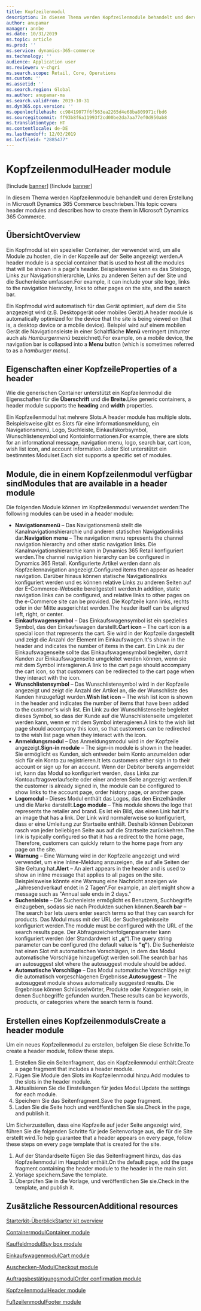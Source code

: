 ```yaml
---
title: Kopfzeilenmodul
description: In diesem Thema werden Kopfzeilenmodule behandelt und deren Erstellung in Microsoft Dynamics 365 Commerce beschrieben.
author: anupamar
manager: annbe
ms.date: 10/31/2019
ms.topic: article
ms.prod: ''
ms.service: dynamics-365-commerce
ms.technology: ''
audience: Application user
ms.reviewer: v-chgri
ms.search.scope: Retail, Core, Operations
ms.custom: ''
ms.assetid: ''
ms.search.region: Global
ms.author: anupamar-ms
ms.search.validFrom: 2019-10-31
ms.dyn365.ops.version: ''
ms.openlocfilehash: cc98419077f6f563ea2265d4e68ba809971cfbd6
ms.sourcegitcommit: ff93b8f6a11993f2cd00be2da7aa77ef0d950ab8
ms.translationtype: HT
ms.contentlocale: de-DE
ms.lasthandoff: 12/03/2019
ms.locfileid: "2885477"
---
```

# <a name="header-module"></a><span data-ttu-id="7227e-103">Kopfzeilenmodul</span><span class="sxs-lookup"><span data-stu-id="7227e-103">Header module</span></span>

[!include [banner](includes/preview-banner.md)]
[!include [banner](includes/banner.md)]

<span data-ttu-id="7227e-104">In diesem Thema werden Kopfzeilenmodule behandelt und deren Erstellung in Microsoft Dynamics 365 Commerce beschrieben.</span><span class="sxs-lookup"><span data-stu-id="7227e-104">This topic covers header modules and describes how to create them in Microsoft Dynamics 365 Commerce.</span></span>

## <a name="overview"></a><span data-ttu-id="7227e-105">Übersicht</span><span class="sxs-lookup"><span data-stu-id="7227e-105">Overview</span></span>

<span data-ttu-id="7227e-106">Ein Kopfmodul ist ein spezieller Container, der verwendet wird, um alle Module zu hosten, die in der Kopzeile auf der Seite angezeigt werden.</span><span class="sxs-lookup"><span data-stu-id="7227e-106">A header module is a special container that is used to host all the modules that will be shown in a page's header.</span></span> <span data-ttu-id="7227e-107">Beispielsweise kann es das Sitelogo, Links zur Navigationshierarchie, Links zu anderen Seiten auf der Site und die Suchenleiste umfassen.</span><span class="sxs-lookup"><span data-stu-id="7227e-107">For example, it can include your site logo, links to the navigation hierarchy, links to other pages on the site, and the search bar.</span></span>

<span data-ttu-id="7227e-108">Ein Kopfmodul wird automatisch für das Gerät optimiert, auf dem die Site anzgezeigt wird (z.B. Desktopgerät oder mobiles Gerät).</span><span class="sxs-lookup"><span data-stu-id="7227e-108">A header module is automatically optimized for the device that the site is being viewed on (that is, a desktop device or a mobile device).</span></span> <span data-ttu-id="7227e-109">Beispiel wird auf einem mobilen Gerät die Navigationsleiste in einer Schaltfläche **Menü** verringert (mitunter auch als *Hamburgermenü* bezeichnet).</span><span class="sxs-lookup"><span data-stu-id="7227e-109">For example, on a mobile device, the navigation bar is collapsed into a **Menu** button (which is sometimes referred to as a *hamburger menu*).</span></span>

## <a name="properties-of-a-header"></a><span data-ttu-id="7227e-110">Eigenschaften einer Kopfzeile</span><span class="sxs-lookup"><span data-stu-id="7227e-110">Properties of a header</span></span>

<span data-ttu-id="7227e-111">Wie die generischen Container unterstützt ein Kopfzeilenmodul die Eigenschaften für die **Überschrift** und die **Breite**.</span><span class="sxs-lookup"><span data-stu-id="7227e-111">Like generic containers, a header module supports the **heading** and **width** properties.</span></span>

<span data-ttu-id="7227e-112">Ein Kopfzeilenmodul hat mehrere Slots.</span><span class="sxs-lookup"><span data-stu-id="7227e-112">A header module has multiple slots.</span></span> <span data-ttu-id="7227e-113">Beispielsweise gibt es Slots für eine Informationsmeldung, ein Navigationsmenü, Logo, Suchleiste, Einkaufskorbsymbol, Wunschlistensymbol und Kontoinformationen.</span><span class="sxs-lookup"><span data-stu-id="7227e-113">For example, there are slots for an informational message, navigation menu, logo, search bar, cart icon, wish list icon, and account information.</span></span> <span data-ttu-id="7227e-114">Jeder Slot unterstützt ein bestimmtes Modulset.</span><span class="sxs-lookup"><span data-stu-id="7227e-114">Each slot supports a specific set of modules.</span></span>

## <a name="modules-that-are-available-in-a-header-module"></a><span data-ttu-id="7227e-115">Module, die in einem Kopfzeilenmodul verfügbar sind</span><span class="sxs-lookup"><span data-stu-id="7227e-115">Modules that are available in a header module</span></span>

<span data-ttu-id="7227e-116">Die folgenden Module können im Kopfzeilenmodul verwendet werden:</span><span class="sxs-lookup"><span data-stu-id="7227e-116">The following modules can be used in a header module:</span></span>

- <span data-ttu-id="7227e-117">**Navigationsmenü** – Das Navigationsmenü stellt die Kanalnavigationshierarchie und anderen statischen Navigationslinks dar.</span><span class="sxs-lookup"><span data-stu-id="7227e-117">**Navigation menu** – The navigation menu represents the channel navigation hierarchy and other static navigation links.</span></span> <span data-ttu-id="7227e-118">Die Kanalnavigationshierarchie kann in Dynamics 365 Retail konfiguriert werden.</span><span class="sxs-lookup"><span data-stu-id="7227e-118">The channel navigation hierarchy can be configured in Dynamics 365 Retail.</span></span> <span data-ttu-id="7227e-119">Konfigurierte Artikel werden dann als Kopfzeilennavigation angezeigt.</span><span class="sxs-lookup"><span data-stu-id="7227e-119">Configured items then appear as header navigation.</span></span> <span data-ttu-id="7227e-120">Darüber hinaus können statische Navigationslinks konfiguriert werden und es können relative Links zu anderen Seiten auf der E-Commerce-Webseite bereitgestellt werden.</span><span class="sxs-lookup"><span data-stu-id="7227e-120">In addition, static navigation links can be configured, and relative links to other pages on the e-Commerce site can be provided.</span></span> <span data-ttu-id="7227e-121">Die Kopfzeile kann links, rechts oder in der Mitte ausgerichtet werden.</span><span class="sxs-lookup"><span data-stu-id="7227e-121">The header itself can be aligned left, right, or center.</span></span>
- <span data-ttu-id="7227e-122">**Einkaufswagensymbol** – Das Einkaufswagensymbol ist ein spezielles Symbol, das den Einkaufswagen darstellt.</span><span class="sxs-lookup"><span data-stu-id="7227e-122">**Cart icon** – The cart icon is a special icon that represents the cart.</span></span> <span data-ttu-id="7227e-123">Sie wird in der Kopfzeile dargestellt und zeigt die Anzahl der Element im Einkaufswagen.</span><span class="sxs-lookup"><span data-stu-id="7227e-123">It's shown in the header and indicates the number of items in the cart.</span></span> <span data-ttu-id="7227e-124">Ein Link zu der Einkaufswagenseite sollte das Einkaufswagensymbol begleiten, damit Kunden zur Einkaufswagenseite umgeleitet werden können, wenn sie mit dem Symbol interagieren.</span><span class="sxs-lookup"><span data-stu-id="7227e-124">A link to the cart page should accompany the cart icon, so that customers can be redirected to the cart page when they interact with the icon.</span></span>
- <span data-ttu-id="7227e-125">**Wunschlistensymbol** – Das Wunschlistensymbol wird in der Kopfzeile angezeigt und zeigt die Anzahl der Artikel an, die der Wunschliste des Kunden hinzugefügt wurden.</span><span class="sxs-lookup"><span data-stu-id="7227e-125">**Wish list icon** – The wish list icon is shown in the header and indicates the number of items that have been added to the customer's wish list.</span></span> <span data-ttu-id="7227e-126">Ein Link zu der Wunschlistenseite begleitet dieses Symbol, so dass der Kunde auf die Wunschlistenseite umgeleitet werden kann, wenn er mit dem Symbol interagieren.</span><span class="sxs-lookup"><span data-stu-id="7227e-126">A link to the wish list page should accompany this icon, so that customers can be redirected to the wish list page when they interact with the icon.</span></span>
- <span data-ttu-id="7227e-127">**Anmeldungsmodul** – Das Anmeldungsmodul wird in der Kopfzeile angezeigt.</span><span class="sxs-lookup"><span data-stu-id="7227e-127">**Sign-in module** – The sign-in module is shown in the header.</span></span> <span data-ttu-id="7227e-128">Sie ermöglicht es Kunden, sich entweder beim Konto anzumelden oder sich für ein Konto zu registrieren.</span><span class="sxs-lookup"><span data-stu-id="7227e-128">It lets customers either sign in to their account or sign up for an account.</span></span> <span data-ttu-id="7227e-129">Wenn der Debitor bereits angemeldet ist, kann das Modul so konfiguriert werden, dass Links zur Kontoauftragsverlaufseite oder einer anderen Seite angezeigt werden.</span><span class="sxs-lookup"><span data-stu-id="7227e-129">If the customer is already signed in, the module can be configured to show links to the account page, order history page, or another page.</span></span>
- <span data-ttu-id="7227e-130">**Logomodul** – Dieses Modul enthält das Logos, das den Einzelhändler und die Marke darstellt.</span><span class="sxs-lookup"><span data-stu-id="7227e-130">**Logo module** – This module shows the logo that represents the retailer and brand.</span></span> <span data-ttu-id="7227e-131">Es ist ein Bild, das einen Link hat.</span><span class="sxs-lookup"><span data-stu-id="7227e-131">It's an image that has a link.</span></span> <span data-ttu-id="7227e-132">Der Link wird normalerweise so konfiguriert, dass er eine Umleitung zur Startseite enthält. Deshalb können Debitoren rasch von jeder beliebigen Seite aus auf die Startseite zurückkehren.</span><span class="sxs-lookup"><span data-stu-id="7227e-132">The link is typically configured so that it has a redirect to the home page, Therefore, customers can quickly return to the home page from any page on the site.</span></span>
- <span data-ttu-id="7227e-133">**Warnung** – Eine Warnung wird in der Kopfzeile angezeigt und wird verwendet, um eine Inline-Meldung anzuzeigen, die auf alle Seiten der Site Geltung hat.</span><span class="sxs-lookup"><span data-stu-id="7227e-133">**Alert** – An alert appears in the header and is used to show an inline message that applies to all pages on the site.</span></span> <span data-ttu-id="7227e-134">Beispielsweise könnte eine Warnung eine Nachricht anzeigen wie „Jahresendverkauf endet in 2 Tagen“.</span><span class="sxs-lookup"><span data-stu-id="7227e-134">For example, an alert might show a message such as "Annual sale ends in 2 days."</span></span>
- <span data-ttu-id="7227e-135">**Suchenleiste** – Die Suchenleiste ermöglicht es Benutzern, Suchbegriffe einzugeben, sodass sie nach Produkten suchen können.</span><span class="sxs-lookup"><span data-stu-id="7227e-135">**Search bar** – The search bar lets users enter search terms so that they can search for products.</span></span> <span data-ttu-id="7227e-136">Das Modul muss mit der URL der Suchergebnisseite konfiguriert werden.</span><span class="sxs-lookup"><span data-stu-id="7227e-136">The module must be configured with the URL of the search results page.</span></span> <span data-ttu-id="7227e-137">Der Abfragezeichenfolgenparameter kann konfiguriert werden (der Standardwert ist **„q“**).</span><span class="sxs-lookup"><span data-stu-id="7227e-137">The query string parameter can be configured (the default value is **"q"**).</span></span> <span data-ttu-id="7227e-138">Die Suchenleiste hat einen Slot mit automatischen Vorschlägen, in dem das Modul automatische Vorschläge hinzugefügt werden soll.</span><span class="sxs-lookup"><span data-stu-id="7227e-138">The search bar has an autosuggest slot where the autosuggest module should be added.</span></span>
- <span data-ttu-id="7227e-139">**Automatische Vorschläge** – Das Modul automatische Vorschläge zeigt die automatisch vorgeschlagenen Ergebnisse.</span><span class="sxs-lookup"><span data-stu-id="7227e-139">**Autosuggest** – The autosuggest module shows automatically suggested results.</span></span> <span data-ttu-id="7227e-140">Die Ergebnisse können Schlüsselwörter, Produkte oder Kategorien sein, in denen Suchbegriffe gefunden wurden.</span><span class="sxs-lookup"><span data-stu-id="7227e-140">These results can be keywords, products, or categories where the search term is found.</span></span>

## <a name="create-a-header-module"></a><span data-ttu-id="7227e-141">Erstellen eines Kopfzeilenmoduls</span><span class="sxs-lookup"><span data-stu-id="7227e-141">Create a header module</span></span>

<span data-ttu-id="7227e-142">Um ein neues Kopfzeilenmodul zu erstellen, befolgen Sie diese Schritte.</span><span class="sxs-lookup"><span data-stu-id="7227e-142">To create a header module, follow these steps.</span></span>

1. <span data-ttu-id="7227e-143">Erstellen Sie ein Seitenfragment, das ein Kopfzeilenmodul enthält.</span><span class="sxs-lookup"><span data-stu-id="7227e-143">Create a page fragment that includes a header module.</span></span>
1. <span data-ttu-id="7227e-144">Fügen Sie Module den Slots im Kopfzeilenmodul hinzu.</span><span class="sxs-lookup"><span data-stu-id="7227e-144">Add modules to the slots in the header module.</span></span>
1. <span data-ttu-id="7227e-145">Aktualisieren Sie die Einstellungen für jedes Modul.</span><span class="sxs-lookup"><span data-stu-id="7227e-145">Update the settings for each module.</span></span>
1. <span data-ttu-id="7227e-146">Speichern Sie das Seitenfragment.</span><span class="sxs-lookup"><span data-stu-id="7227e-146">Save the page fragment.</span></span> 
1. <span data-ttu-id="7227e-147">Laden Sie die Seite hoch und veröffentlichen Sie sie.</span><span class="sxs-lookup"><span data-stu-id="7227e-147">Check in the page, and publish it.</span></span>

<span data-ttu-id="7227e-148">Um Sicherzustellen, dass eine Kopfzeile auf jeder Seite angezeigt wird, führen Sie die folgenden Schritte für jede Seitenvorlage aus, die für die Site erstellt wird.</span><span class="sxs-lookup"><span data-stu-id="7227e-148">To help guarantee that a header appears on every page, follow these steps on every page template that is created for the site.</span></span>

1. <span data-ttu-id="7227e-149">Auf der Standardseite fügen Sie das Seitenfragment hinzu, das das Kopfzeilenmodul im Hauptslot enthält.</span><span class="sxs-lookup"><span data-stu-id="7227e-149">On the default page, add the page fragment containing the header module to the header in the main slot.</span></span>
1. <span data-ttu-id="7227e-150">Vorlage speichern.</span><span class="sxs-lookup"><span data-stu-id="7227e-150">Save the template.</span></span> 
1. <span data-ttu-id="7227e-151">Überprüfen Sie in die Vorlage, und veröffentlichen Sie sie.</span><span class="sxs-lookup"><span data-stu-id="7227e-151">Check in the template, and publish it.</span></span>

## <a name="additional-resources"></a><span data-ttu-id="7227e-152">Zusätzliche Ressourcen</span><span class="sxs-lookup"><span data-stu-id="7227e-152">Additional resources</span></span>

[<span data-ttu-id="7227e-153">Starterkit-Überblick</span><span class="sxs-lookup"><span data-stu-id="7227e-153">Starter kit overview</span></span>](starter-kit-overview.md)

[<span data-ttu-id="7227e-154">Containermodul</span><span class="sxs-lookup"><span data-stu-id="7227e-154">Container module</span></span>](add-container-module.md)

[<span data-ttu-id="7227e-155">Kauffeldmodul</span><span class="sxs-lookup"><span data-stu-id="7227e-155">Buy box module</span></span>](add-buy-box.md)

[<span data-ttu-id="7227e-156">Einkaufswagenmodul</span><span class="sxs-lookup"><span data-stu-id="7227e-156">Cart module</span></span>](add-cart-module.md)

[<span data-ttu-id="7227e-157">Auschecken-Modul</span><span class="sxs-lookup"><span data-stu-id="7227e-157">Checkout module</span></span>](add-checkout-module.md)

[<span data-ttu-id="7227e-158">Auftragsbestätigungsmodul</span><span class="sxs-lookup"><span data-stu-id="7227e-158">Order confirmation module</span></span>](order-confirmation-module.md)

[<span data-ttu-id="7227e-159">Kopfzeilenmodul</span><span class="sxs-lookup"><span data-stu-id="7227e-159">Header module</span></span>](author-header-module.md)

[<span data-ttu-id="7227e-160">Fußzeilenmodul</span><span class="sxs-lookup"><span data-stu-id="7227e-160">Footer module</span></span>](author-footer-module.md)
